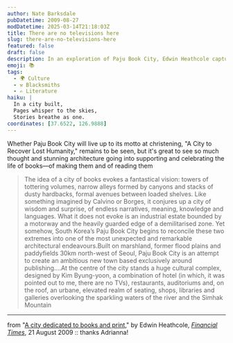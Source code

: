 ```yaml
---
author: Nate Barksdale
pubDatetime: 2009-08-27
modDatetime: 2025-03-14T21:18:03Z
title: There are no televisions here
slug: there-are-no-televisions-here
featured: false
draft: false
description: In an exploration of Paju Book City, Edwin Heathcole captures the tension between the fantastical vision of a city dedicated to literature and its stark physical surroundings.
emoji: 📚
tags:
  - 🌍 Culture
  - ⚒️ Blacksmiths
  - ✍️ Literature
haiku: |
  In a city built,  
  Pages whisper to the skies,  
  Stories breathe as one.
coordinates: [37.6522, 126.9888]
---
```


Whether Paju Book City will live up to its motto at christening, "A City to Recover Lost Humanity," remains to be seen, but it's great to see so much thought and stunning architecture going into supporting and celebrating the life of books—of making them and of reading them

> The idea of a city of books evokes a fantastical vision: towers of tottering volumes, narrow alleys formed by canyons and stacks of dusty hardbacks, formal avenues between loaded shelves. Like something imagined by Calvino or Borges, it conjures up a city of wisdom and surprise, of endless narratives, meaning, knowledge and languages. What it does not evoke is an industrial estate bounded by a motorway and the heavily guarded edge of a demilitarised zone. Yet somehow, South Korea’s Paju Book City begins to reconcile these two extremes into one of the most unexpected and remarkable architectural endeavours.Built on marshland, former flood plains and paddyfields 30km north-west of Seoul, Paju Book City is an attempt to create an ambitious new town based exclusively around publishing....At the centre of the city stands a huge cultural complex, designed by Kim Byung-yoon, a combination of hotel (in which, it was pointed out to me, there are no TVs), restaurants, auditoriums and, on the roof, an urbane, elevated realm of seating, shops, libraries and galleries overlooking the sparkling waters of the river and the Simhak Mountain

---

from "[A city dedicated to books and print](http://www.ft.com/cms/s/2/26852872-8de2-11de-93df-00144feabdc0.html)," by Edwin Heathcole, [_Financial Times_](http://www.ft.com/cms/s/2/26852872-8de2-11de-93df-00144feabdc0.html), 21 August 2009 :: thanks Adrianna!
